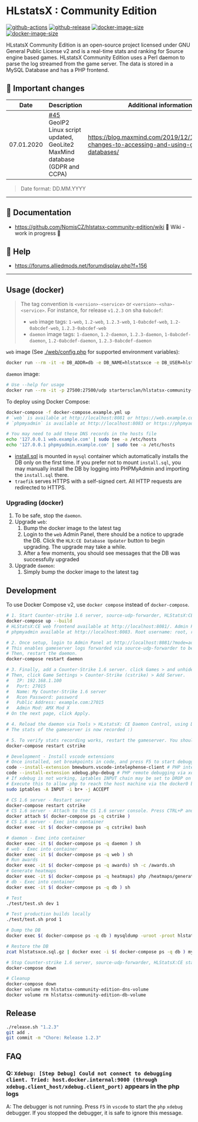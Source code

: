 # HLstatsX : Community Edition

[![github-actions](https://github.com/startersclan/hlstatsx-community-edition/workflows/ci-master-pr/badge.svg)](https://github.com/startersclan/hlstatsx-community-edition/actions)
[![github-release](https://img.shields.io/github/v/release/startersclan/hlstatsx-community-edition?style=flat-square)](https://github.com/startersclan/hlstatsx-community-edition/releases/)
[![docker-image-size](https://img.shields.io/docker/image-size/startersclan/hlstatsx-community-edition/master-web?label=web)](https://hub.docker.com/r/startersclan/hlstatsx-community-edition)
[![docker-image-size](https://img.shields.io/docker/image-size/startersclan/hlstatsx-community-edition/master-daemon?label=daemon)](https://hub.docker.com/r/startersclan/hlstatsx-community-edition)

HLstatsX Community Edition is an open-source project licensed
under GNU General Public License v2 and is a real-time stats
and ranking for Source engine based games. HLstatsX Community
Edition uses a Perl daemon to parse the log streamed from the
game server. The data is stored in a MySQL Database and has
a PHP frontend.

## :loudspeaker: Important changes

| Date  | Description | Additional information |
| ------------- | ------------- | ------------- |
| 07.01.2020  | [#45](https://github.com/NomisCZ/hlstatsx-community-edition/issues/45) GeoIP2 Linux script updated, GeoLite2 MaxMind database (GDPR and CCPA) | https://blog.maxmind.com/2019/12/18/significant-changes-to-accessing-and-using-geolite2-databases/ |

> Date format: DD.MM.YYYY

---

## :book: Documentation

- https://github.com/NomisCZ/hlstatsx-community-edition/wiki 🚧 Wiki - work in progress 🚧

## :speech_balloon: Help

- https://forums.alliedmods.net/forumdisplay.php?f=156

---

## Usage (docker)

> The tag convention is `<version>-<service>` or `<version>-<sha>-<service>`. For instance, for release `v1.2.3` on sha `0abcdef`:
>
> - `web` image tags: `1-web`, `1.2-web`, `1.2.3-web`, `1-0abcdef-web`, `1.2-0abcdef-web`, `1.2.3-0abcdef-web`
> - `daemon` image tags: `1-daemon`, `1.2-daemon`, `1.2.3-daemon`, `1-0abcdef-daemon`, `1.2-0abcdef-daemon`, `1.2.3-0abcdef-daemon`

`web` image (See [./web/config.php](./web/config.php) for supported environment variables):

```sh
docker run --rm -it -e DB_ADDR=db -e DB_NAME=hlstatsxce -e DB_USER=hlstatsxce -e DB_PASS=hlstatsxce -p 80:80 startersclan/hlstatsx-community-edition:1.9.0-web
```

`daemon` image:

```sh
# Use --help for usage
docker run --rm -it -p 27500:27500/udp startersclan/hlstatsx-community-edition:1.9.0-daemon --db-host=db:3306 --db-name=hlstatsxce --db-username=hlstatsxce --db-password=hlstatsxce #--help
```

To deploy using Docker Compose:

```sh
docker-compose -f docker-compose.example.yml up
# `web` is available at http://localhost:8081 or https://web.example.com
# `phpmyadmin` is available at http://localhost:8083 or https://phpmyadmin.example.com

# You may need to add these DNS records in the hosts file
echo '127.0.0.1 web.example.com' | sudo tee -a /etc/hosts
echo '127.0.0.1 phpmyadmin.example.com' | sudo tee -a /etc/hosts
```

- [install.sql](./src/sql/install.sql) is mounted in `mysql` container which automatically installs the DB only on the first time. If you prefer not to mount `install.sql`, you may manually install the DB by logging into PHPMyAdmin and importing the `install.sql` there.
- `traefik` serves HTTPS with a self-signed cert. All HTTP requests are redirected to HTTPS.

### Upgrading (docker)

1. To be safe, stop the `daemon`.
1. Upgrade `web`:
    1. Bump the docker image to the latest tag
    1. Login to the `web` Admin Panel, there should be a notice to upgrade the DB. Click the `HLX:CE Database Updater` button to begin upgrading. The upgrade may take a while.
    1. After a few moments, you should see messages that the DB was successfully upgraded
1. Upgrade `daemon`:
    1. Simply bump the docker image to the latest tag

## Development

To use Docker Compose v2, use `docker compose` instead of `docker-compose`.

```sh
# 1. Start Counter-strike 1.6 server, source-udp-forwarder, HLStatsX:CE stack
docker-compose up --build
# HLStatsX:CE web frontend available at http://localhost:8081/. Admin Panel username: admin, password 123456
# phpmyadmin available at http://localhost:8083. Root username: root, root password: root. Username: hlstatsxce, password: hlstatsxce

# 2. Once setup, login to Admin Panel at http://localhost:8081/?mode=admin. Click HLstatsX:CE Settings > Proxy Settings, change the daemon's proxy key to 'somedaemonsecret'
# This enables gameserver logs forwarded via source-udp-forwarder to be accepted by the daemon.
# Then, restart the daemon.
docker-compose restart daemon

# 3. Finally, add a Counter-Strike 1.6 server. click Games > and unhide 'cstrike' game.
# Then, click Game Settings > Counter-Strike (cstrike) > Add Server.
#   IP: 192.168.1.100
#   Port: 27015
#   Name: My Counter-Strike 1.6 server
#   Rcon Password: password
#   Public Address: example.com:27015
#   Admin Mod: AMX Mod X
# On the next page, click Apply.

# 4. Reload the daemon via Tools > HLstatsX: CE Daemon Control, using Daemon IP: daemon, port: 27500. You should see the daemon reloaded in the logs.
# The stats of the gameserver is now recorded :)

# 5. To verify stats recording works, restart the gameserver. You should see the daemon recording the gameserver logs. All the best :)
docker-compose restart cstrike

# Development - Install vscode extensions
# Once installed, set breakpoints in code, and press F5 to start debugging.
code --install-extension bmewburn.vscode-intelephense-client # PHP intellisense
code --install-extension xdebug.php-debug # PHP remote debugging via xdebug
# If xdebug is not working, iptables INPUT chain may be set to DROP on the docker bridge.
# Execute this to allow php to reach the host machine via the docker0 bridge
sudo iptables -A INPUT -i br+ -j ACCEPT

# CS 1.6 server - Restart server
docker-compose restart cstrike
# CS 1.6 server - Attach to the CS 1.6 server console. Press CTRL+P and then CTRL+Q to detach
docker attach $( docker-compose ps -q cstrike )
# CS 1.6 server - Exec into container
docker exec -it $( docker-compose ps -q cstrike) bash

# daemon - Exec into container
docker exec -it $( docker-compose ps -q daemon ) sh
# web - Exec into container
docker exec -it $( docker-compose ps -q web ) sh
# Run awards
docker exec -it $( docker-compose ps -q awards) sh -c /awards.sh
# Generate heatmaps
docker exec -it $( docker-compose ps -q heatmaps) php /heatmaps/generate.php #--disable-cache=true
# db - Exec into container
docker exec -it $( docker-compose ps -q db ) sh

# Test
./test/test.sh dev 1

# Test production builds locally
./test/test.sh prod 1

# Dump the DB
docker exec $( docker-compose ps -q db ) mysqldump -uroot -proot hlstatsxce | gzip > hlstatsxce.sql.gz

# Restore the DB
zcat hlstatsxce.sql.gz | docker exec -i $( docker-compose ps -q db ) mysql -uroot -proot hlstatsxce

# Stop Counter-strike 1.6 server, source-udp-forwarder, HLStatsX:CE stack
docker-compose down

# Cleanup
docker-compose down
docker volume rm hlstatsx-community-edition-dns-volume
docker volume rm hlstatsx-community-edition-db-volume
```

## Release

```sh
./release.sh "1.2.3"
git add .
git commit -m "Chore: Release 1.2.3"
```

## FAQ

### Q: `Xdebug: [Step Debug] Could not connect to debugging client. Tried: host.docker.internal:9000 (through xdebug.client_host/xdebug.client_port)` appears in the php logs

A: The debugger is not running. Press `F5` in `vscode` to start the `php` `xdebug` debugger. If you stopped the debugger, it is safe to ignore this message.
